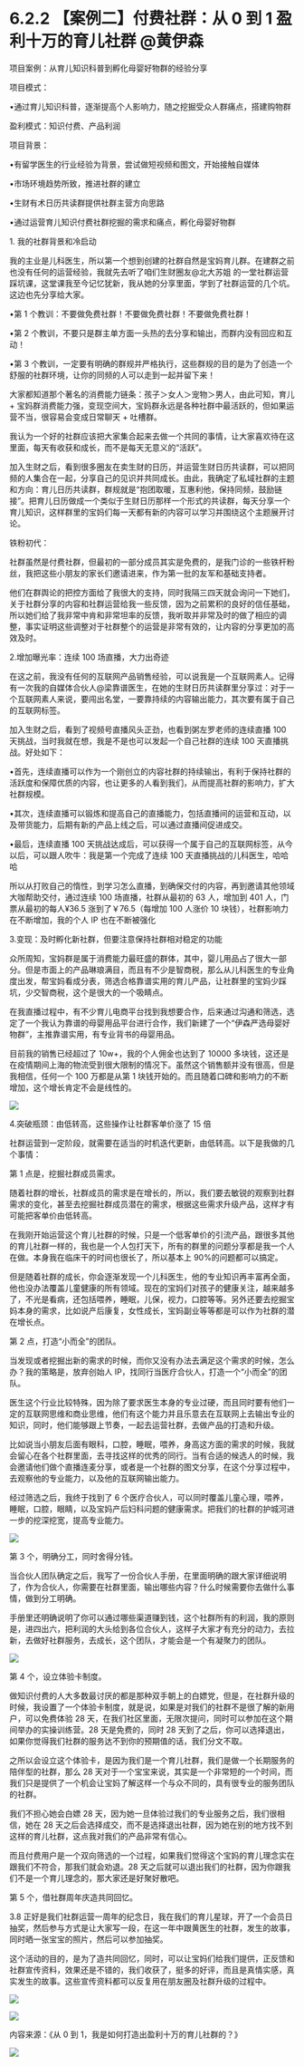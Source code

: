 # 6.2.2 【案例二】付费社群：从 0 到 1 盈利十万的育儿社群 @黄伊森

项目案例：从育儿知识科普到孵化母婴好物群的经验分享

项目模式：

•通过育儿知识科普，逐渐提高个人影响力，随之挖掘受众人群痛点，搭建购物群

盈利模式：知识付费、产品利润

项目背景：

•有留学医生的行业经验为背景，尝试做短视频和图文，开始接触自媒体

•市场环境趋势所致，推进社群的建立

•生财有术日历共读群提供社群主营方向思路

•通过运营育儿知识付费社群挖掘的需求和痛点，孵化母婴好物群

1\. 我的社群背景和冷启动

我的主业是儿科医生，所以第一个想到创建的社群自然是宝妈育儿群。在建群之前也没有任何的运营经验，我就先去听了咱们生财圈友@北大苏姐 的一堂社群运营踩坑课，这堂课我至今记忆犹新，我从她的分享里面，学到了社群运营的几个坑。这边也先分享给大家。

•第 1 个教训：不要做免费社群！不要做免费社群！不要做免费社群！

•第 2 个教训，不要只是群主单方面一头热的去分享和输出，而群内没有回应和互动！

•第 3 个教训，一定要有明确的群规并严格执行，这些群规的目的是为了创造一个舒服的社群环境，让你的同频的人可以走到一起并留下来！

大家都知道那个著名的消费能力链条：孩子＞女人＞宠物＞男人，由此可知，育儿 + 宝妈群消费能力强，变现空间大，宝妈群永远是各种社群中最活跃的，但如果运营不当，很容易会变成日常聊天 + 吐槽群。

我认为一个好的社群应该把大家集合起来去做一个共同的事情，让大家喜欢待在这里面，每天有收获和成长，而不是每天无意义的“活跃”。

加入生财之后，看到很多圈友在卖生财的日历，并运营生财日历共读群，可以把同频的人集合在一起，分享自己的见识并共同成长。由此，我确定了私域社群的主题和方向：育儿日历共读群，群规就是“抱团取暖，互惠利他，保持同频，鼓励链接”。把育儿日历做成一个类似于生财日历那样一个形式的共读群，每天分享一个育儿知识，这样群里的宝妈们每一天都有新的内容可以学习并围绕这个主题展开讨论。

铁粉初代：

社群虽然是付费社群，但最初的一部分成员其实是免费的，是我门诊的一些铁杆粉丝，我把这些小朋友的家长们邀请进来，作为第一批的友军和基础支持者。

他们在群舆论的把控方面给了我很大的支持，同时我隔三四天就会询问一下她们，关于社群分享的内容和社群运营给我一些反馈，因为之前累积的良好的信任基础，所以她们给了我非常中肯和非常坦率的反馈，我听取并非常及时的做了相应的调整，事实证明这些调整对于社群整个的运营是非常有效的，让内容的分享更加的高效及时。

2.增加曝光率：连续 100 场直播，大力出奇迹

在这之前，我没有任何的互联网产品销售经验，可以说我是一个互联网素人。记得有一次我的自媒体合伙人@梁靠谱医生，在她的生财日历共读群里分享过：对于一个互联网素人来说，要闯出名堂，一要靠持续的内容输出能力，其次要有属于自己的互联网标签。

加入生财之后，看到了视频号直播风头正劲，也看到粥左罗老师的连续直播 100 天挑战，当时我就在想，我是不是也可以发起一个自己社群的连续 100 天直播挑战。好处如下：

•首先，连续直播可以作为一个刚创立的内容社群的持续输出，有利于保持社群的活跃度和保障优质的内容，也让更多的人看到我们，从而提高社群的影响力，扩大社群规模。

•其次，连续直播可以锻炼和提高自己的直播能力，包括直播间的运营和互动，以及带货能力，后期有新的产品上线之后，可以通过直播间促进成交。

•最后，连续直播 100 天挑战达成后，可以获得一个属于自己的互联网标签，从今以后，可以跟人吹牛：我是第一个完成了连续 100 天直播挑战的儿科医生，哈哈哈

所以从打败自己的惰性，到学习怎么直播，到确保交付的内容，再到邀请其他领域大咖帮助交付，通过连续 100 场直播，社群从最初的 63 人，增加到 401 人，门票从最初的每人¥36.5 涨到了￥76.5（每增加 100 人涨价 10 块钱），社群影响力在不断增加，我的个人 IP 也在不断被强化

3.变现：及时孵化新社群，但要注意保持社群相对稳定的功能

众所周知，宝妈群是属于消费能力最旺盛的群体，其中，婴儿用品占了很大一部分。但是市面上的产品琳琅满目，而且有不少是智商税，那么从儿科医生的专业角度出发，帮宝妈看成分表，筛选合格靠谱实用的育儿产品，让社群里的宝妈少踩坑，少交智商税，这个是很大的一个吸睛点。

在我直播过程中，有不少育儿电商平台找到我想要合作，后来通过沟通和筛选，选定了一个我认为靠谱的母婴用品平台进行合作，我们新建了一个“伊森严选母婴好物群”，主推靠谱实用，有专业背书的母婴用品。

目前我的销售已经超过了 10w+，我的个人佣金也达到了 10000 多块钱，这还是在疫情期间上海的物流受到很大限制的情况下。虽然这个销售额并没有很高，但是我相信，任何一个 100 万都是从第 1 块钱开始的。而且随着口碑和影响力的不断增加，这个增长肯定不会是线性的。

![](img/ed0aad3525b4d3ff4c39d3906e909a14.png)

4.突破瓶颈：由低转高，这些操作让社群客单价涨了 15 倍

社群运营到一定阶段，就需要在适当的时机迭代更新，由低转高。以下是我做的几个事情：

第 1 点是，挖掘社群成员需求。

随着社群的增长，社群成员的需求是在增长的，所以，我们要去敏锐的观察到社群需求的变化，甚至去挖掘社群成员潜在的需求，根据这些需求升级产品，这样才有可能把客单价由低转高。

在我刚开始运营这个育儿社群的时候，只是一个低客单价的引流产品，跟很多其他的育儿社群一样的，我也是一个人包打天下，所有的群里的问题分享都是我一个人在做。本身我在临床干的时间也很长了，所以基本上 90%的问题都可以搞定。

但是随着社群的成长，你会逐渐发现一个儿科医生，他的专业知识再丰富再全面，他也没办法覆盖儿童健康的所有领域。现在的宝妈们对孩子的健康关注，越来越多了，不光是看病，还包括喂养，睡眠，儿保，视力，口腔等等。另外还要去挖掘宝妈本身的需求，比如说产后康复，女性成长，宝妈副业等等都是可以作为社群的潜在增长点。

第 2 点，打造“小而全”的团队。

当发现或者挖掘出新的需求的时候，而你又没有办法去满足这个需求的时候，怎么办？我的策略是，放弃创始人 IP，找同行当医疗合伙人，打造一个“小而全”的团队。

医生这个行业比较特殊，因为除了要求医生本身的专业过硬，而且同时要有他们一定的互联网思维和商业思维，他们有这个能力并且乐意去在互联网上去输出专业的知识，同时，他们能够跟上节奏，一起去运营社群，去做产品的打造和升级。

比如说当小朋友后面有眼科，口腔，睡眠，喂养，身高这方面的需求的时候，我就会留心在各个社群里面，去寻找这样的优秀的同行。当有合适的候选人的时候，我会邀请他们做个直播连麦分享，或者是一个社群的图文分享，在这个分享过程中，去观察他的专业能力，以及他的互联网输出能力。

经过筛选之后，我终于找到了 6 个医疗合伙人，可以同时覆盖儿童心理，喂养，睡眠，口腔，眼睛，以及宝妈产后妇科问题的健康需求。把我们的社群的护城河进一步的挖深挖宽，提高专业能力。

![](img/83cb648bee316947c6974ae17ae465f8.png)

第 3 个，明确分工，同时舍得分钱。

当合伙人团队确定之后，我写了一份合伙人手册，在里面明确的跟大家详细说明了，作为合伙人，你需要在社群里面，输出哪些内容？什么时候需要你去做什么事情，做到分工明确。

手册里还明确说明了你可以通过哪些渠道赚到钱，这个社群所有的利润，我的原则是，进四出六，把利润的大头给到各位合伙人，这样子大家才有充分的动力，去拉新，去做好社群服务，去成长，这个团队，才能会是一个有凝聚力的团队。

![](img/d5ccd635b53c41d2e591ba27070de61c.png)

第 4 个，设立体验卡制度。

做知识付费的人大多数最讨厌的都是那种双手朝上的白嫖党，但是，在社群升级的时候，我设置了一个体验卡制度，就是说，如果是对我们的社群不是很了解的新用户，可以免费体验 28 天，在我们社区里面，无限次提问，同时可以参加在这个期间举办的实操训练营。28 天是免费的，同时 28 天到了之后，你可以选择退出，如果你觉得我们社群的服务达不到你的预期值的话，我们分文不取。

之所以会设立这个体验卡，是因为我们是一个育儿社群，我们是做一个长期服务的陪伴型的社群，那么 28 天对于一个宝宝来说，其实是一个非常短的一个时间，而我们只是提供了一个机会让宝妈了解这样一个与众不同的，具有很专业的服务团队的社群。

我们不担心她会白嫖 28 天，因为她一旦体验过我们的专业服务之后，我们很相信，她在 28 天之后会选择成交，而不是选择退出社群，因为她在别的地方找不到这样的育儿社群，这点我对我们的产品非常有信心。

而且付费用户是一个双向筛选的一个过程，如果我们觉得这个宝妈的育儿理念实在跟我们不符合，那我们就会劝退。28 天之后就可以退出我们的社群，因为你跟我们不是一个育儿理念的，那大家还是好聚好散吧。

第 5 个，借社群周年庆造共同回忆。

3.8 正好是我们社群运营一周年的纪念日，我在我们的育儿星球，开了一个会员日抽奖，然后参与方式是让大家写一段，在这一年中跟黄医生的社群，发生的故事，同时晒一张宝宝的照片，然后可以参加抽奖。

这个活动的目的，是为了造共同回忆，同时，可以让宝妈们给我们提供，正反馈和社群宣传资料，效果还是不错的，我们收获了，挺多的好评，而且是真情实感，真实发生的故事。这些宣传资料都可以反复用在朋友圈及社群升级的过程中。

![](img/ff1089868beef96276c295220f7150a8.png)

![](img/15695c81eac9ddceebb934d90b0e2ffe.png)

内容来源：《从 0 到 1，我是如何打造出盈利十万的育儿社群的？》

![](img/08b409e548d8d310a42e1b70226b77ec.png)